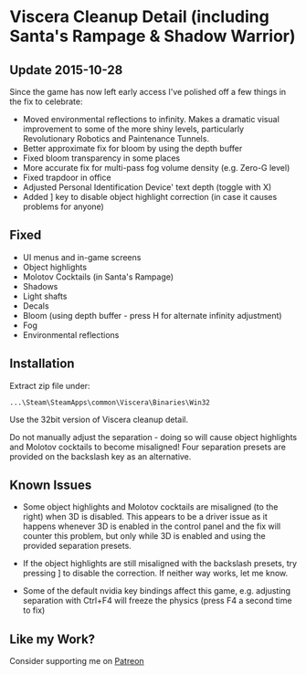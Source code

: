Viscera Cleanup Detail (including Santa's Rampage & Shadow Warrior)
===================================================================

Update 2015-10-28
-----------------
Since the game has now left early access I've polished off a few things in the
fix to celebrate:

- Moved environmental reflections to infinity. Makes a dramatic visual
  improvement to some of the more shiny levels, particularly Revolutionary
  Robotics and Paintenance Tunnels.
- Better approximate fix for bloom by using the depth buffer
- Fixed bloom transparency in some places
- More accurate fix for multi-pass fog volume density (e.g. Zero-G level)
- Fixed trapdoor in office
- Adjusted Personal Identification Device' text depth (toggle with X)
- Added ] key to disable object highlight correction (in case it causes
  problems for anyone)

Fixed
-----
- UI menus and in-game screens
- Object highlights
- Molotov Cocktails (in Santa's Rampage)
- Shadows
- Light shafts
- Decals
- Bloom (using depth buffer - press H for alternate infinity adjustment)
- Fog
- Environmental reflections

Installation
------------
Extract zip file under:

    ...\Steam\SteamApps\common\Viscera\Binaries\Win32

Use the 32bit version of Viscera cleanup detail.

Do not manually adjust the separation - doing so will cause object highlights
and Molotov cocktails to become misaligned! Four separation presets are
provided on the backslash key as an alternative.

Known Issues
------------
- Some object highlights and Molotov cocktails are misaligned (to the right)
  when 3D is disabled. This appears to be a driver issue as it happens whenever
  3D is enabled in the control panel and the fix will counter this problem, but
  only while 3D is enabled and using the provided separation presets.

- If the object highlights are still misaligned with the backslash presets, try
  pressing ] to disable the correction. If neither way works, let me know.

- Some of the default nvidia key bindings affect this game, e.g. adjusting
  separation with Ctrl+F4 will freeze the physics (press F4 a second time to
  fix)

Like my Work?
-------------
Consider supporting me on [Patreon](https://www.patreon.com/DarkStarSword)
